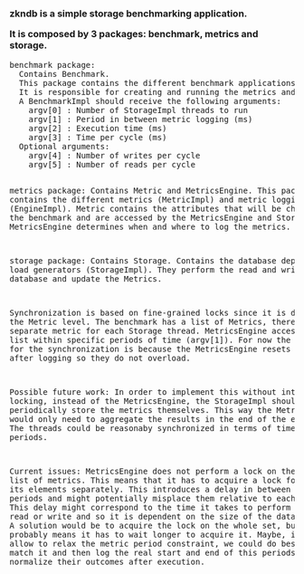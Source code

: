 <h3>
zkndb is a simple storage benchmarking application.

It is composed by 3 packages: benchmark, metrics and storage.
</h3>
<pre>
benchmark package: 
  Contains Benchmark.
  This package contains the different benchmark applications (BenchmarkImpl). 
  It is responsible for creating and running the metrics and storage.
  A BenchmarkImpl should receive the following arguments:
    argv[0] : Number of StorageImpl threads to run
    argv[1] : Period in between metric logging (ms)
    argv[2] : Execution time (ms)
    argv[3] : Time per cycle (ms)
  Optional arguments:
    argv[4] : Number of writes per cycle
    argv[5] : Number of reads per cycle
  
metrics package:
  Contains Metric and MetricsEngine.
  This package contains the different metrics (MetricImpl) and metric logging logic (EngineImpl).
  Metric contains the attributes that will be changed during the benchmark and are accessed by the MetricsEngine 
  and Storage.
  MetricsEngine determines when and where to log the metrics.
  
storage package:
  Contains Storage.
  Contains the database dependent load generators (StorageImpl). 
  They perform the read and writes to the database and update the Metrics.
  
Synchronization is based on fine-grained locks since it is done at the Metric level. 
  The benchmark has a list of Metrics, there is a separate metric for each Storage thread. 
  MetricsEngine accesses this list within specific periods of time (argv[1]).
  For now the only reason for the synchronization is because the MetricsEngine resets the metrics after
  logging so they do not overload.

Possible future work:
  In order to implement this without intermediate locking, instead of the MetricsEngine,
  the StorageImpl should periodically store the metrics themselves.
  This way the MetricEngine would only need to aggregate the results in the end of the execution.
  The threads could be reasonaby synchronized in terms of time periods.

Current issues:
  MetricsEngine does not perform a lock on the whole list of metrics. This means that it has to acquire
  a lock for each of its elements separately. This introduces a delay in between the metrics periods
  and might potentially misplace them relative to each others. This delay might correspond
  to the time it takes to perform a single read or write and so it is dependent on the size of the data being
  R/W.
  A solution would be to acquire the lock on the whole set, but this probably means it has to wait longer 
  to acquire it. Maybe, if we would allow to relax the metric period constraint, we could do best-effort
  to match it and then log the real start and end of this periods so we could normalize their outcomes
  after execution.
</pre>